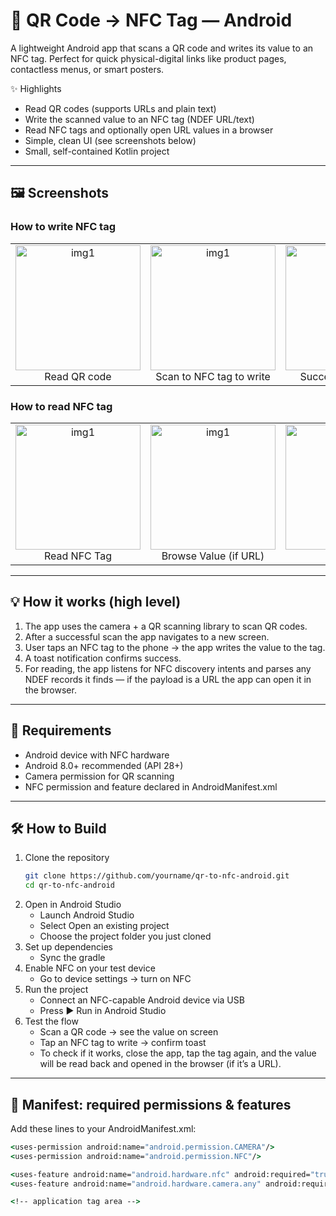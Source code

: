 # 📱 QR Code → NFC Tag — Android

A lightweight Android app that scans a QR code and writes its value to an NFC tag. Perfect for quick physical-digital links like product pages, contactless menus, or smart posters.

✨ Highlights
- Read QR codes (supports URLs and plain text)
- Write the scanned value to an NFC tag (NDEF URL/text)
- Read NFC tags and optionally open URL values in a browser
- Simple, clean UI (see screenshots below)
- Small, self-contained Kotlin project
  
---

## 🖼️ Screenshots

### How to write NFC tag
<table>
  <tr>
    <td align="center"><img src="https://github.com/user-attachments/assets/db25f30b-9016-4260-b2e9-06c07b950229" alt="img1" width="200"/><br/>Read QR code</td>
    <td align="center"><img src="https://github.com/user-attachments/assets/8eae7461-9810-4023-9ab0-0af5504f6718" alt="img1" width="200"/><br/>Scan to NFC tag to write</td>
    <td align="center"><img src="https://github.com/user-attachments/assets/0b30dbf6-6f23-4a45-8c77-da7424395215" alt="img1" width="200"/><br/>Success notification</td>
  </tr>
</table>

### How to read NFC tag
<table>
  <tr>
  <td align="center"><img src="https://github.com/user-attachments/assets/e6d69acc-eada-4618-be20-7dcb0312eae4" alt="img1" width="200"/><br/>Read NFC Tag</td>
  <td align="center"><img src="https://github.com/user-attachments/assets/564198a1-f66a-4a11-9782-4b39142de459" alt="img1" width="200"/><br/>Browse Value (if URL)</td>
  <td align="center"><img src="https://github.com/user-attachments/assets/48e8afa6-4cc8-4e1d-8c94-12949688fcec" alt="img1" width="200"/><br/>NFC tag</td>
  </tr>
</table>

--- 

## 💡 How it works (high level)
1. The app uses the camera + a QR scanning library to scan QR codes.
2. After a successful scan the app navigates to a new screen.
3. User taps an NFC tag to the phone → the app writes the value to the tag.
4. A toast notification confirms success.
5. For reading, the app listens for NFC discovery intents and parses any NDEF records it finds — if the payload is a URL the app can open it in the browser.

---

## 🔧 Requirements
- Android device with NFC hardware
- Android 8.0+ recommended (API 28+)
- Camera permission for QR scanning
- NFC permission and feature declared in AndroidManifest.xml

--- 

## 🛠️ How to Build

1. Clone the repository
    ```bash
    git clone https://github.com/yourname/qr-to-nfc-android.git
    cd qr-to-nfc-android
    ```
2. Open in Android Studio
    - Launch Android Studio
    - Select Open an existing project
    - Choose the project folder you just cloned
3. Set up dependencies
    - Sync the gradle
4. Enable NFC on your test device
    - Go to device settings → turn on NFC
5. Run the project
    - Connect an NFC-capable Android device via USB
    - Press ▶️ Run in Android Studio
6. Test the flow
    - Scan a QR code → see the value on screen
    - Tap an NFC tag to write → confirm toast
    - To check if it works, close the app, tap the tag again, and the value will be read back and opened in the browser (if it’s a URL).

---

## 🔌 Manifest: required permissions & features
Add these lines to your AndroidManifest.xml:
```cmd
<uses-permission android:name="android.permission.CAMERA"/>
<uses-permission android:name="android.permission.NFC"/>

<uses-feature android:name="android.hardware.nfc" android:required="true"/>
<uses-feature android:name="android.hardware.camera.any" android:required="true"/>

<!-- application tag area -->
```

